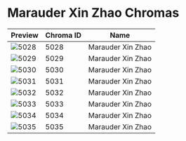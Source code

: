 # Marauder Xin Zhao Chromas



| Preview | Chroma ID | Name |
|---------|-----------|------|
| ![5028](https://raw.communitydragon.org/latest/plugins/rcp-be-lol-game-data/global/default/v1/champion-chroma-images/5/5028.png) | 5028 | Marauder Xin Zhao |
| ![5029](https://raw.communitydragon.org/latest/plugins/rcp-be-lol-game-data/global/default/v1/champion-chroma-images/5/5029.png) | 5029 | Marauder Xin Zhao |
| ![5030](https://raw.communitydragon.org/latest/plugins/rcp-be-lol-game-data/global/default/v1/champion-chroma-images/5/5030.png) | 5030 | Marauder Xin Zhao |
| ![5031](https://raw.communitydragon.org/latest/plugins/rcp-be-lol-game-data/global/default/v1/champion-chroma-images/5/5031.png) | 5031 | Marauder Xin Zhao |
| ![5032](https://raw.communitydragon.org/latest/plugins/rcp-be-lol-game-data/global/default/v1/champion-chroma-images/5/5032.png) | 5032 | Marauder Xin Zhao |
| ![5033](https://raw.communitydragon.org/latest/plugins/rcp-be-lol-game-data/global/default/v1/champion-chroma-images/5/5033.png) | 5033 | Marauder Xin Zhao |
| ![5034](https://raw.communitydragon.org/latest/plugins/rcp-be-lol-game-data/global/default/v1/champion-chroma-images/5/5034.png) | 5034 | Marauder Xin Zhao |
| ![5035](https://raw.communitydragon.org/latest/plugins/rcp-be-lol-game-data/global/default/v1/champion-chroma-images/5/5035.png) | 5035 | Marauder Xin Zhao |